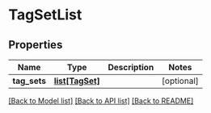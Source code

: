 # TagSetList

## Properties
Name | Type | Description | Notes
------------ | ------------- | ------------- | -------------
**tag_sets** | [**list[TagSet]**](TagSet.md) |  | [optional] 

[[Back to Model list]](../README.md#documentation-for-models) [[Back to API list]](../README.md#documentation-for-api-endpoints) [[Back to README]](../README.md)


